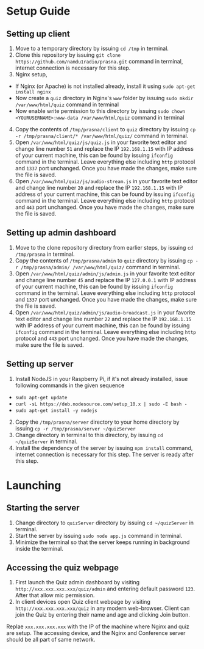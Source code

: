 # Setup Guide

## Setting up client

1. Move to a temporary directory by issuing `cd /tmp` in terminal.
2. Clone this repository by issuing `git clone https://github.com/namdu1radio/prasna.git` command in terminal, internet connection is necessary for this step.
3. Nginx setup,
  * If Nginx (or Apache) is not installed already, install it using `sudo apt-get install nginx`
  * Now create a `quiz` directory in Nginx's `www` folder by issuing `sudo mkdir /var/www/html/quiz` command in terminal
  * Now enable write permission to this directory by issuing `sudo chown <YOURUSERNAME>:www-data /var/www/html/quiz` command in terminal
4. Copy the contents of `/tmp/prasna/client` to `quiz` directory by issuing `cp -r /tmp/prasna/client/* /var/www/html/quiz/` command in terminal.
5. Open `/var/www/html/quiz/js/quiz.js` in your favorite text editor and change line number `51` and replace the IP `192.168.1.15` with IP address of your current machine, this can be found by issuing `ifconfig` command in the terminal. Leave everything else including `http` protocol and `1337` port unchanged. Once you have made the changes, make sure the file is saved.
6. Open `/var/www/html/quiz/js/audio-stream.js` in your favorite text editor and change line number `20` and replace the IP `192.168.1.15` with IP address of your current machine, this can be found by issuing `ifconfig` command in the terminal. Leave everything else including `http` protocol and `443` port unchanged. Once you have made the changes, make sure the file is saved.

## Setting up admin dashboard

1. Move to the clone repository directory from earlier steps, by issuing `cd /tmp/prasna` in terminal.
2. Copy the contents of `/tmp/prasna/admin` to `quiz` directory by issuing `cp -r /tmp/prasna/admin/ /var/www/html/quiz/` command in terminal.
3. Open `/var/www/html/quiz/admin/js/admin.js` in your favorite text editor and change line number `45` and replace the IP `127.0.0.1` with IP address of your current machine, this can be found by issuing `ifconfig` command in the terminal. Leave everything else including `http` protocol and `1337` port unchanged. Once you have made the changes, make sure the file is saved.
4. Open `/var/www/html/quiz/admin/js/audio-broadcast.js` in your favorite text editor and change line number `22` and replace the IP `192.168.1.15` with IP address of your current machine, this can be found by issuing `ifconfig` command in the terminal. Leave everything else including `http` protocol and `443` port unchanged. Once you have made the changes, make sure the file is saved.

## Setting up server

1. Install NodeJS in your Raspberry Pi, if it's not already installed, issue following commands in the given sequence
  * `sudo apt-get update`
  * `curl -sL https://deb.nodesource.com/setup_10.x | sudo -E bash -`
  * `sudo apt-get install -y nodejs`
2. Copy the `/tmp/prasna/server` directory to your home directory by issuing `cp -r /tmp/prasna/server ~/quizServer`
3. Change directory in terminal to this directory, by issuing `cd ~/quizServer` in terminal.
4. Install the dependency of the server by issuing `npm install` command, internet connection is necessary for this step. The server is ready after this step.

# Launching

## Starting the server
1. Change directory to `quizServer` directory by issuing `cd ~/quizServer` in terminal.
2. Start the server by issuing `sudo node app.js` command in terminal.
3. Minimize the terminal so that the server keeps running in background inside the terminal.

## Accessing the quiz webpage

1. First launch the Quiz admin dashboard by visiting `http://xxx.xxx.xxx.xxx/quiz/admin` and entering default password `123`. After that allow mic permission.
2. In client devices open Quiz client webpage by visiting `http://xxx.xxx.xxx.xxx/quiz` in any modern web-browser. Client can join the Quiz by entering their name and age and clicking Join button.

Replae `xxx.xxx.xxx.xxx` with the IP of the machine where Nginx and quiz are setup. The accessing device, and the Nginx and Conference server should be all part of same network.
